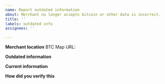 ```yaml
---
name: Report outdated information
about: Merchant no longer accepts bitcoin or other data is incorrect.
title: ''
labels: outdated info
assignees: ''

---
```


**Merchant location**
BTC Map URL: 

<!-- URL can be found with the Share button on the location popup on btcmap.org -->

**Outdated information**

<!-- Provide what info is incorrect -->

**Current information**

<!-- Provide the updated info on this location -->

**How did you verify this**

<!-- Please provide additional info here -->
